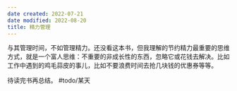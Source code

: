 ```yaml
---
date created: 2022-07-21
date modified: 2022-08-20
title: 精力管理
---
```


与其管理时间，不如管理精力。还没看这本书，但我理解的节约精力最重要的思维方式，就是一个富人思维：不重要的非成长性的东西，忽略它或花钱去解决。比如工作中遇到的鸡毛蒜皮的事儿，比如不要浪费时间去抢几块钱的优惠券等等。

待读完书再总结。 #todo/某天
